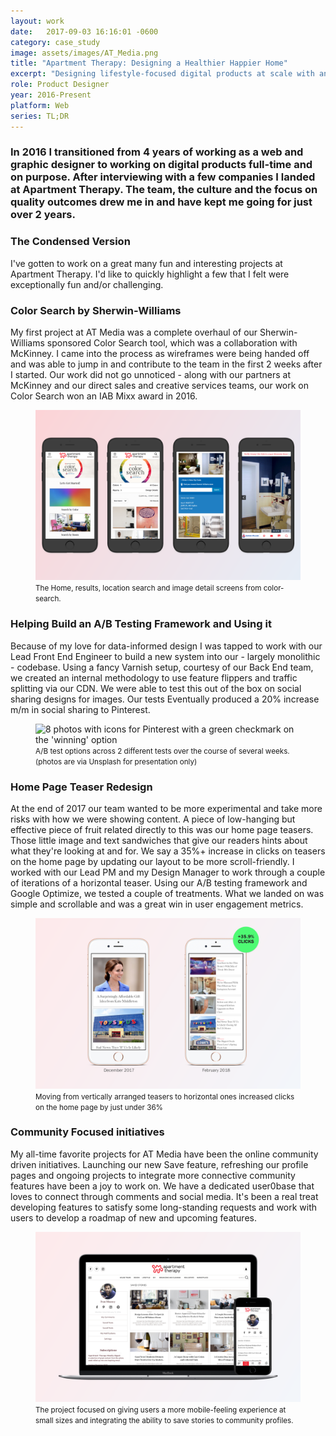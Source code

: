 ```yaml
---
layout: work
date:   2017-09-03 16:16:01 -0600
category: case_study
image: assets/images/AT_Media.png
title: "Apartment Therapy: Designing a Healthier Happier Home"
excerpt: "Designing lifestyle-focused digital products at scale with an engineering-forward team."
role: Product Designer
year: 2016-Present
platform: Web
series: TL;DR
---
```


### In 2016 I transitioned from 4 years of working as a web and graphic designer to working on digital products full-time and on purpose. After interviewing with a few companies I landed at Apartment Therapy. The team, the culture and the focus on quality outcomes drew me in and have kept me going for just over 2 years.

### The Condensed Version
I've gotten to work on a great many fun and interesting projects at Apartment Therapy. I'd like to quickly highlight a few that I felt were exceptionally fun and/or challenging.

### Color Search by Sherwin-Williams
My first project at AT Media was a complete overhaul of our Sherwin-Williams sponsored Color Search tool, which was a collaboration with McKinney. I came into the process as wireframes were being handed off and was able to jump in and contribute to the team in the first 2 weeks after I started. Our work did not go unnoticed - along with our partners at McKinney and our direct sales and creative services teams, our work on Color Search won an IAB Mixx award in 2016.

<figure class="container__image container__break">
  <img src="/assets/images/color-search-screens.png" alt="4 iPhones with various screens from the color search interface" />
  <figcaption class="mt-half center mb-1">
    <small>The Home, results, location search and image detail screens from color-search.</small>
  </figcaption>
</figure>

### Helping Build an A/B Testing Framework and Using it
Because of my love for data-informed design I was tapped to work with our Lead Front End Engineer to build a new system into our - largely monolithic - codebase. Using a fancy Varnish setup, courtesy of our Back End team, we created an internal methodology to use feature flippers and traffic splitting via our CDN. We were able to test this out of the box on social sharing designs for images. Our tests Eventually produced a 20% increase m/m in social sharing to Pinterest.

<figure class="container__image container__break">
  <img src="/assets/images/ab-testing.png" alt="8 photos with icons for Pinterest with a green checkmark on the 'winning' option" />
  <figcaption class="mt-half center mb-1">
    <small>A/B test options across 2 different tests over the course of several weeks. (photos are via Unsplash for presentation only)</small>
  </figcaption>
</figure>

### Home Page Teaser Redesign
At the end of 2017 our team wanted to be more experimental and take more risks with how we were showing content. A piece of low-hanging but effective piece of fruit related directly to this was our home page teasers. Those little image and text sandwiches that give our readers hints about what they're looking at and for. We say a 35%+ increase in clicks on teasers on the home page by updating our layout to be more scroll-friendly. I worked with our Lead PM and my Design Manager to work through a couple of iterations of a horizontal teaser. Using our A/B testing framework and Google Optimize, we tested a couple of treatments. What we landed on was simple and scrollable and was a great win in user engagement metrics.

<figure class="container__image container__break">
  <img src="/assets/images/teaser-update.png" alt="2 screens showing two different teaser styles, one vertical and one horizontal. Indicators show the horizontal version was better." />
  <figcaption class="mt-half center mb-1">
    <small>Moving from vertically arranged teasers to horizontal ones increased clicks on the home page by just under 36%</small>
  </figcaption>
</figure>

### Community Focused initiatives
My all-time favorite projects for AT Media have been the online community driven initiatives. Launching our new Save feature, refreshing our profile pages and ongoing projects to integrate more connective community features have been a joy to work on. We have a dedicated user0base that loves to connect through comments and social media. It's been a real treat developing features to satisfy some long-standing requests and work with users to develop a roadmap of new and upcoming features.

<figure class="container__image container__break">
  <img src="/assets/images/at-community.png" alt="The mobile and desktop views of our community pages" />
  <figcaption class="mt-half center mb-1">
    <small>The project focused on giving users a more mobile-feeling experience at small sizes and integrating the ability to save stories to community profiles.</small>
  </figcaption>
</figure>
